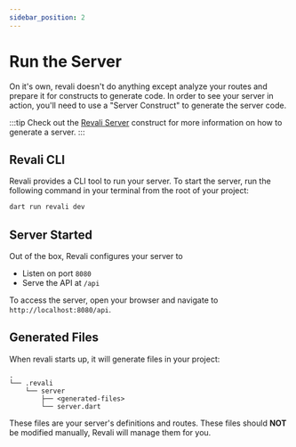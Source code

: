 ```yaml
---
sidebar_position: 2
---
```


# Run the Server

On it's own, revali doesn't do anything except analyze your routes and prepare it for constructs to generate code. In order to see your server in action, you'll need to use a "Server Construct" to generate the server code.

:::tip
Check out the [Revali Server][revali-server] construct for more information on how to generate a server.
:::

## Revali CLI

Revali provides a CLI tool to run your server. To start the server, run the following command in your terminal from the root of your project:

```bash
dart run revali dev
```

## Server Started

Out of the box, Revali configures your server to

- Listen on port `8080`
- Serve the API at `/api`

To access the server, open your browser and navigate to `http://localhost:8080/api`.

## Generated Files

When revali starts up, it will generate files in your project:

```tree
.
└── .revali
    └── server
        ├── <generated-files>
        └── server.dart
```

These files are your server's definitions and routes. These files should **NOT** be modified manually, Revali will manage them for you.

[revali-server]: ../../constructs/revali_server/index.md

